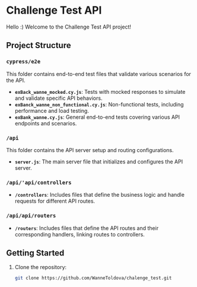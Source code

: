# Challenge Test API

Hello :) Welcome to the Challenge Test API project!

## Project Structure

### `cypress/e2e`

This folder contains end-to-end test files that validate various scenarios for the API.

- **`exBack_wanne_mocked.cy.js`**: Tests with mocked responses to simulate and validate specific API behaviors.
- **`exBanck_wanne_non_functional.cy.js`**: Non-functional tests, including performance and load testing.
- **`exBank_wanne.cy.js`**: General end-to-end tests covering various API endpoints and scenarios.

### `/api`
This folder contains the API server setup and routing configurations.

- **`server.js`**: The main server file that initializes and configures the API server.

### `/api/'api/controllers`
- **`/controllers`**: Includes files that define the business logic and handle requests for different API routes.

### `/api/api/routers`
- **`/routers`**: Includes files that define the API routes and their corresponding handlers, linking routes to controllers.

## Getting Started

1. Clone the repository:
   ```bash
   git clone https://github.com/WanneToldova/chalenge_test.git

